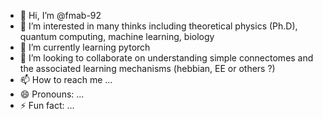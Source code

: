 - 👋 Hi, I’m @fmab-92
- 👀 I’m interested in many thinks including theoretical physics (Ph.D), quantum computing, machine learning, biology
- 🌱 I’m currently learning pytorch
- 💞️ I’m looking to collaborate on understanding simple connectomes and the associated learning mechanisms (hebbian, EE or others ?) 
- 📫 How to reach me ...
- 😄 Pronouns: ...
- ⚡ Fun fact: ...

<!---
fmab-92/fmab-92 is a ✨ special ✨ repository because its `README.md` (this file) appears on your GitHub profile.
You can click the Preview link to take a look at your changes.
--->
